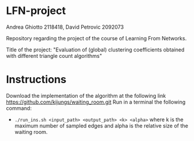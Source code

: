 # LFN-project

Andrea Ghiotto 2118418, David Petrovic 2092073

Repository regarding the project of the course of Learning From Networks.

Title of the project: "Evaluation of (global) clustering coefficients obtained with different triangle count algorithms"


# Instructions

Download the implementation of the algorithm at the following link https://github.com/kijungs/waiting_room.git
Run in a terminal the following command:
- `./run_ins.sh <input_path> <output_path> <k> <alpha>`
where k is the maximum number of sampled edges and alpha is the relative size of the waiting room.
